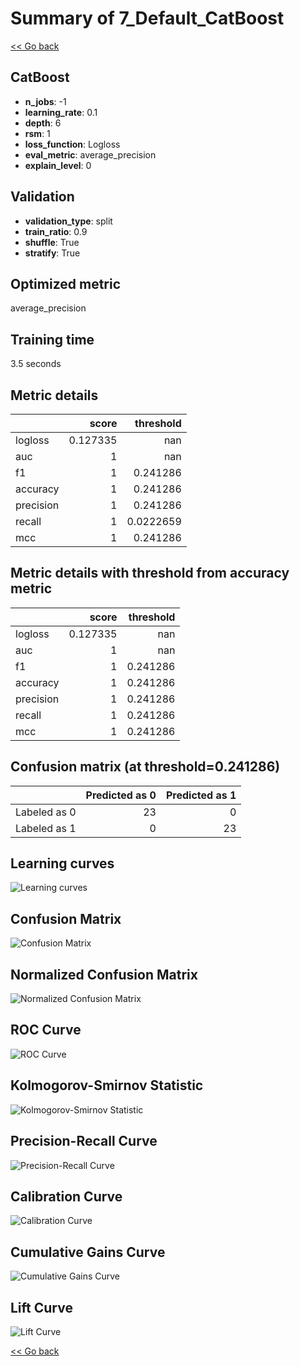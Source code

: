 # Summary of 7_Default_CatBoost

[<< Go back](../README.md)


## CatBoost
- **n_jobs**: -1
- **learning_rate**: 0.1
- **depth**: 6
- **rsm**: 1
- **loss_function**: Logloss
- **eval_metric**: average_precision
- **explain_level**: 0

## Validation
 - **validation_type**: split
 - **train_ratio**: 0.9
 - **shuffle**: True
 - **stratify**: True

## Optimized metric
average_precision

## Training time

3.5 seconds

## Metric details
|           |    score |   threshold |
|:----------|---------:|------------:|
| logloss   | 0.127335 | nan         |
| auc       | 1        | nan         |
| f1        | 1        |   0.241286  |
| accuracy  | 1        |   0.241286  |
| precision | 1        |   0.241286  |
| recall    | 1        |   0.0222659 |
| mcc       | 1        |   0.241286  |


## Metric details with threshold from accuracy metric
|           |    score |   threshold |
|:----------|---------:|------------:|
| logloss   | 0.127335 |  nan        |
| auc       | 1        |  nan        |
| f1        | 1        |    0.241286 |
| accuracy  | 1        |    0.241286 |
| precision | 1        |    0.241286 |
| recall    | 1        |    0.241286 |
| mcc       | 1        |    0.241286 |


## Confusion matrix (at threshold=0.241286)
|              |   Predicted as 0 |   Predicted as 1 |
|:-------------|-----------------:|-----------------:|
| Labeled as 0 |               23 |                0 |
| Labeled as 1 |                0 |               23 |

## Learning curves
![Learning curves](learning_curves.png)
## Confusion Matrix

![Confusion Matrix](confusion_matrix.png)


## Normalized Confusion Matrix

![Normalized Confusion Matrix](confusion_matrix_normalized.png)


## ROC Curve

![ROC Curve](roc_curve.png)


## Kolmogorov-Smirnov Statistic

![Kolmogorov-Smirnov Statistic](ks_statistic.png)


## Precision-Recall Curve

![Precision-Recall Curve](precision_recall_curve.png)


## Calibration Curve

![Calibration Curve](calibration_curve_curve.png)


## Cumulative Gains Curve

![Cumulative Gains Curve](cumulative_gains_curve.png)


## Lift Curve

![Lift Curve](lift_curve.png)



[<< Go back](../README.md)
